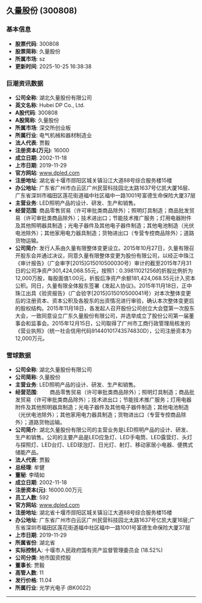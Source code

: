 ## 久量股份 (300808)

### 基本信息

- **股票代码**: 300808
- **股票简称**: 久量股份
- **所属市场**: sz
- **更新时间**: 2025-10-25 16:38:38

### 巨潮资讯数据

- **公司全称**: 湖北久量股份有限公司
- **英文名称**: Hubei DP Co., Ltd.
- **A股代码**: 300808
- **A股简称**: 久量股份
- **所属市场**: 深交所创业板
- **所属行业**: 电气机械和器材制造业
- **法人代表**: 贾毅
- **注册资本(万元)**: 16000
- **成立日期**: 2002-11-18
- **上市日期**: 2019-11-29
- **官方网站**: www.dpled.com
- **注册地址**: 湖北省十堰市郧阳区城关镇沿江大道88号综合服务楼15楼
- **办公地址**: 广东省广州市白云区广州民营科技园北太路1637号亿凯大厦16层、广东省深圳市福田区莲花街道福中社区福中一路1001号富德生命保险大厦37层
- **主营业务**: LED照明产品的设计、研发、生产和销售。
- **经营范围**: 商品零售贸易（许可审批类商品除外）；照明灯具制造；商品批发贸易（许可审批类商品除外）；技术进出口；节能技术推广服务；灯用电器附件及其他照明器具制造；光电子器件及其他电子器件制造；其他电池制造（光伏电池除外）；其他家用电力器具制造；货物进出口（专营专控商品除外）；道路货物运输。
- **公司简介**: 发行人系由久量有限整体变更设立。2015年10月27日，久量有限召开股东会并通过决议，同意久量有限整体变更为股份有限公司，以经正中珠江《审计报告》（广会审字[2015]G15010500030号）审计的截至2015年7月31日的公司净资产301,424,068.55元，按照1：0.39811021256的折股比例折为12,000万股，每股面值1.00元，折股后净资产余额181,424,068.55元计入资本公积。同日，久量有限全体股东签署《发起人协议》。2015年11月18日，正中珠江出具《验资报告》（广会验字[2015]G15010500041号）对本次整体变更后的注册资本、资本公积及各股东的出资情况进行审验，确认本次整体变更后的股权结构。2015年11月18日，各发起人召开股份公司创立大会暨第一次股东大会，一致同意设立广东久量股份有限公司，并选举成立了股份公司第一届董事会和监事会。2015年12月15日，公司取得了广州市工商行政管理局核发的《营业执照》（统一社会信用代码91440101743574830D），公司注册资本为12,000万元。

### 雪球数据

- **公司全称**: 湖北久量股份有限公司
- **公司简称**: 久量股份
- **主营业务**: LED照明产品的设计、研发、生产和销售。
- **经营范围**: 　　商品零售贸易（许可审批类商品除外）；照明灯具制造；商品批发贸易（许可审批类商品除外）；技术进出口；节能技术推广服务；灯用电器附件及其他照明器具制造；光电子器件及其他电子器件制造；其他电池制造（光伏电池除外）；其他家用电力器具制造；货物进出口（专营专控商品除外）；道路货物运输。
- **公司简介**: 湖北久量股份有限公司的主营业务是LED照明产品的设计、研发、生产和销售。公司的主要产品是LED应急灯、LED手电筒、LED露营灯、头灯与探照灯、LED台灯、LED球泡灯、日光灯、射灯、移动家居小电器、便携式储能产品。
- **法人代表**: 贾毅
- **总经理**: 牟健
- **董秘**: 李晴如
- **成立日期**: 2002-11-18
- **注册资本(元)**: 16000.00万元
- **员工人数**: 592
- **官方网站**: www.dpled.com
- **注册地址**: 湖北省十堰市郧阳区城关镇沿江大道88号综合服务楼15楼
- **办公地址**: 广东省广州市白云区广州民营科技园北太路1637号亿凯大厦16层;广东省深圳市福田区莲花街道福中社区福中一路1001号富德生命保险大厦37层
- **上市日期**: 2019-11-29
- **所属省份**: 湖北省
- **实际控制人**: 十堰市人民政府国有资产监督管理委员会 (18.52%)
- **公司分类**: 地市国资控股
- **董事长**: 贾毅
- **高管人数**: 11
- **发行价格**: 11.04
- **所属行业**: 光学光电子 (BK0022)

---